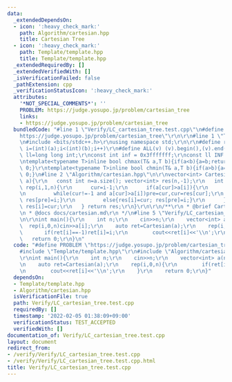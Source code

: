 ```yaml
---
data:
  _extendedDependsOn:
  - icon: ':heavy_check_mark:'
    path: Algorithm/cartesian.hpp
    title: Cartesian Tree
  - icon: ':heavy_check_mark:'
    path: Template/template.hpp
    title: Template/template.hpp
  _extendedRequiredBy: []
  _extendedVerifiedWith: []
  _isVerificationFailed: false
  _pathExtension: cpp
  _verificationStatusIcon: ':heavy_check_mark:'
  attributes:
    '*NOT_SPECIAL_COMMENTS*': ''
    PROBLEM: https://judge.yosupo.jp/problem/cartesian_tree
    links:
    - https://judge.yosupo.jp/problem/cartesian_tree
  bundledCode: "#line 1 \"Verify/LC_cartesian_tree.test.cpp\"\n#define PROBLEM \"\
    https://judge.yosupo.jp/problem/cartesian_tree\"\r\n\r\n#line 1 \"Template/template.hpp\"\
    \n#include <bits/stdc++.h>\r\nusing namespace std;\r\n\r\n#define rep(i,a,b) for(int\
    \ i=(int)(a);i<(int)(b);i++)\r\n#define ALL(v) (v).begin(),(v).end()\r\nusing\
    \ ll=long long int;\r\nconst int inf = 0x3fffffff;\r\nconst ll INF = 0x1fffffffffffffff;\r\
    \ntemplate<typename T>inline bool chmax(T& a,T b){if(a<b){a=b;return 1;}return\
    \ 0;}\r\ntemplate<typename T>inline bool chmin(T& a,T b){if(a>b){a=b;return 1;}return\
    \ 0;}\n#line 2 \"Algorithm/cartesian.hpp\"\n\r\nvector<int> Cartesian(const vector<int>&\
    \ a){\r\n   const int n=a.size(); vector<int> res(n,-1);\r\n   int cur;\r\n  \
    \ rep(i,1,n){\r\n      cur=i-1;\r\n      if(a[cur]>a[i]){\r\n         int pre=cur;\r\
    \n         while(cur!=-1 and a[cur]>a[i])pre=cur,cur=res[cur];\r\n         if(cur==-1){res[i]=-1;\
    \ res[pre]=i;}\r\n         else{res[i]=cur; res[pre]=i;}\r\n      }\r\n      else\
    \ res[i]=cur;\r\n   } return res;\r\n}\r\n\r\n/**\r\n * @brief Cartesian Tree\r\
    \n * @docs docs/cartesian.md\r\n */\n#line 5 \"Verify/LC_cartesian_tree.test.cpp\"\
    \n\r\nint main(){\r\n    int n;\r\n    cin>>n;\r\n    vector<int> a(n);\r\n  \
    \  rep(i,0,n)cin>>a[i];\r\n    auto ret=Cartesian(a);\r\n    rep(i,0,n){\r\n \
    \       if(ret[i]==-1)ret[i]=i;\r\n        cout<<ret[i]<<'\\n';\r\n    }\r\n \
    \   return 0;\r\n}\n"
  code: "#define PROBLEM \"https://judge.yosupo.jp/problem/cartesian_tree\"\r\n\r\n\
    #include \"Template/template.hpp\"\r\n#include \"Algorithm/cartesian.hpp\"\r\n\
    \r\nint main(){\r\n    int n;\r\n    cin>>n;\r\n    vector<int> a(n);\r\n    rep(i,0,n)cin>>a[i];\r\
    \n    auto ret=Cartesian(a);\r\n    rep(i,0,n){\r\n        if(ret[i]==-1)ret[i]=i;\r\
    \n        cout<<ret[i]<<'\\n';\r\n    }\r\n    return 0;\r\n}"
  dependsOn:
  - Template/template.hpp
  - Algorithm/cartesian.hpp
  isVerificationFile: true
  path: Verify/LC_cartesian_tree.test.cpp
  requiredBy: []
  timestamp: '2022-02-05 01:38:09+09:00'
  verificationStatus: TEST_ACCEPTED
  verifiedWith: []
documentation_of: Verify/LC_cartesian_tree.test.cpp
layout: document
redirect_from:
- /verify/Verify/LC_cartesian_tree.test.cpp
- /verify/Verify/LC_cartesian_tree.test.cpp.html
title: Verify/LC_cartesian_tree.test.cpp
---
```

